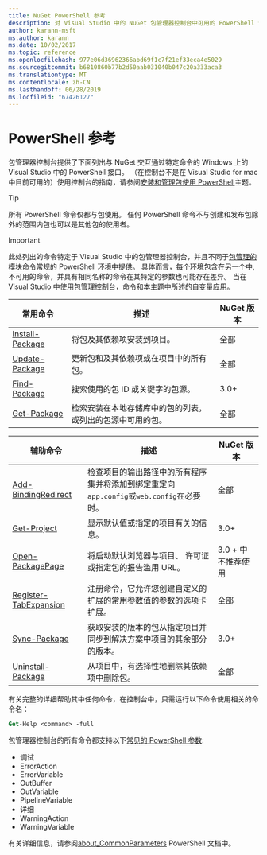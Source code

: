 ```yaml
---
title: NuGet PowerShell 参考
description: 对 Visual Studio 中的 NuGet 包管理器控制台中可用的 PowerShell 命令的完整引用。
author: karann-msft
ms.author: karann
ms.date: 10/02/2017
ms.topic: reference
ms.openlocfilehash: 977e06d36962366abd69f1c7f21ef33eca4e5029
ms.sourcegitcommit: b6810860b77b2d50aab031040b047c20a333aca3
ms.translationtype: MT
ms.contentlocale: zh-CN
ms.lasthandoff: 06/28/2019
ms.locfileid: "67426127"
---
```

# <a name="powershell-reference"></a>PowerShell 参考

包管理器控制台提供了下面列出与 NuGet 交互通过特定命令的 Windows 上的 Visual Studio 中的 PowerShell 接口。 （在控制台不是在 Visual Studio for mac 中目前可用的）使用控制台的指南，请参阅[安装和管理包使用 PowerShell](../tools/package-manager-console.md)主题。

> [!Tip]
> 所有 PowerShell 命令仅都与包使用。 任何 PowerShell 命令不与创建和发布包除外的范围内包也可以是其他包的使用者。

> [!Important]
> 此处列出的命令特定于 Visual Studio 中的包管理器控制台，并且不同于[包管理的模块命令](/powershell/module/packagemanagement/?view=powershell-6)常规的 PowerShell 环境中提供。 具体而言，每个环境包含在另一个中, 不可用的命令，并具有相同名称的命令在其特定的参数也可能存在差异。 当在 Visual Studio 中使用包管理控制台，命令和本主题中所述的自变量应用。

| 常用命令 | 描述 | NuGet 版本 |
| --- | --- | --- |
| [Install-Package](ps-ref-install-package.md) | 将包及其依赖项安装到项目。 | 全部 |
| [Update-Package](ps-ref-update-package.md) | 更新包和及其依赖项或在项目中的所有包。 | 全部 |
| [Find-Package](ps-ref-find-package.md) | 搜索使用的包 ID 或关键字的包源。 | 3.0+ |
| [Get-Package](ps-ref-get-package.md) | 检索安装在本地存储库中的包的列表，或列出的包源中可用的包。 | 全部 |

| 辅助命令 | 描述 | NuGet 版本 |
| --- | --- | --- |
| [Add-BindingRedirect](ps-ref-add-bindingredirect.md) | 检查项目的输出路径中的所有程序集并将添加到绑定重定向`app.config`或`web.config`在必要时。 | 全部 |
| [Get-Project](ps-ref-get-project.md) | 显示默认值或指定的项目有关的信息。 | 3.0+ |
| [Open-PackagePage](ps-ref-open-packagepage.md) | 将启动默认浏览器与项目、 许可证或指定包的报告滥用 URL。 | 3\.0 + 中不推荐使用 |
| [Register-TabExpansion](ps-ref-register-tabexpansion.md) | 注册命令，它允许您创建自定义的扩展的常用参数值的参数的选项卡扩展。 | 全部 |
| [Sync-Package](ps-ref-sync-package.md) | 获取安装的版本的包从指定项目并同步到解决方案中项目的其余部分的版本。 | 3.0+ |
| [Uninstall-Package](ps-ref-uninstall-package.md) | 从项目中，有选择性地删除其依赖项中删除包。 | 全部 |

有关完整的详细帮助其中任何命令，在控制台中，只需运行以下命令使用相关的命令名：

```ps
Get-Help <command> -full
```

包管理器控制台的所有命令都支持以下[常见的 PowerShell 参数](http://go.microsoft.com/fwlink/?LinkID=113216):

- 调试
- ErrorAction
- ErrorVariable
- OutBuffer
- OutVariable
- PipelineVariable
- 详细
- WarningAction
- WarningVariable

有关详细信息，请参阅[about_CommonParameters](http://go.microsoft.com/fwlink/?LinkID=113216) PowerShell 文档中。

